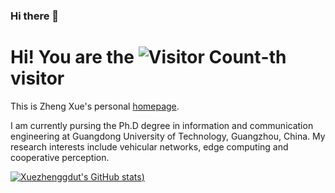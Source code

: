 ### Hi there 👋

Hi! You are the ![Visitor Count](https://profile-counter.glitch.me/Xuezhenggdut/count.svg)-th visitor
======
This is Zheng Xue's personal [homepage](https://xuezhenggdut.github.io//).

I am currently pursing the Ph.D degree in information and communication engineering at Guangdong University of Technology, Guangzhou, China. 
My research interests include vehicular networks, edge computing and cooperative perception.

[![Xuezhenggdut's GitHub stats](https://github-readme-stats.vercel.app/api?username=Xuezhenggdut&show_icons=true&theme=radical))](https://github.com/anuraghazra/github-readme-stats)
<!--
**Xuezhenggdut/Xuezhenggdut** is a ✨ _special_ ✨ repository because its `README.md` (this file) appears on your GitHub profile.

Here are some ideas to get you started:

- 🔭 I’m currently working on ...
- 🌱 I’m currently learning ...
- 👯 I’m looking to collaborate on ...
- 🤔 I’m looking for help with ...
- 💬 Ask me about ...
- 📫 How to reach me: ...
- 😄 Pronouns: ...
- ⚡ Fun fact: ...
-->
